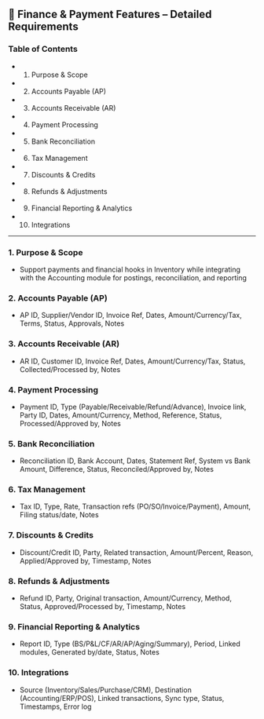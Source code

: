 ## 🔹 Finance & Payment Features – Detailed Requirements

### Table of Contents
- 1. Purpose & Scope
- 2. Accounts Payable (AP)
- 3. Accounts Receivable (AR)
- 4. Payment Processing
- 5. Bank Reconciliation
- 6. Tax Management
- 7. Discounts & Credits
- 8. Refunds & Adjustments
- 9. Financial Reporting & Analytics
- 10. Integrations

---

### 1. Purpose & Scope
- Support payments and financial hooks in Inventory while integrating with the Accounting module for postings, reconciliation, and reporting

### 2. Accounts Payable (AP)
- AP ID, Supplier/Vendor ID, Invoice Ref, Dates, Amount/Currency/Tax, Terms, Status, Approvals, Notes

### 3. Accounts Receivable (AR)
- AR ID, Customer ID, Invoice Ref, Dates, Amount/Currency/Tax, Status, Collected/Processed by, Notes

### 4. Payment Processing
- Payment ID, Type (Payable/Receivable/Refund/Advance), Invoice link, Party ID, Dates, Amount/Currency, Method, Reference, Status, Processed/Approved by, Notes

### 5. Bank Reconciliation
- Reconciliation ID, Bank Account, Dates, Statement Ref, System vs Bank Amount, Difference, Status, Reconciled/Approved by, Notes

### 6. Tax Management
- Tax ID, Type, Rate, Transaction refs (PO/SO/Invoice/Payment), Amount, Filing status/date, Notes

### 7. Discounts & Credits
- Discount/Credit ID, Party, Related transaction, Amount/Percent, Reason, Applied/Approved by, Timestamp, Notes

### 8. Refunds & Adjustments
- Refund ID, Party, Original transaction, Amount/Currency, Method, Status, Approved/Processed by, Timestamp, Notes

### 9. Financial Reporting & Analytics
- Report ID, Type (BS/P&L/CF/AR/AP/Aging/Summary), Period, Linked modules, Generated by/date, Status, Notes

### 10. Integrations
- Source (Inventory/Sales/Purchase/CRM), Destination (Accounting/ERP/POS), Linked transactions, Sync type, Status, Timestamps, Error log

